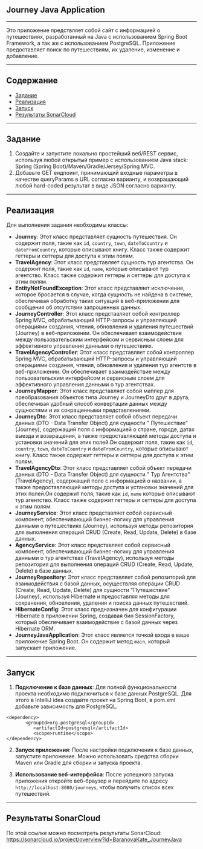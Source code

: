 ## Journey Java Application

***
Это приложение предствляет собой сайт с информацией о путешествиях, разработанный на Java с использованием Spring Boot
Framework, а так же с использованием PostgreSQL. Приложение предоставляет поиск по путешествиям, их удаление, изменение
и добавление.
***

## Содержание

- [Задание](#задание)
- [Реализация](#реализация)
- [Запуск](#запуск)
- [Результаты SonarCloud](#результаты-SonarCloud)

***

## Задание

1. Создайте и запустите локально простейший веб/REST сервис, используя любой открытый пример с использованием Java
   stack: Spring (Spring Boot)/Maven/Gradle/Jersey/Spring MVC.
2. Добавьте GET ендпоинт, принимающий входные параметры в качестве queryParams в URL согласно варианту, и возвращающий
   любой hard-coded результат в виде JSON согласно варианту.

***

## Реализация

Для выполнения задания необходимы классы:

- **Journey**: Этот класс представляет сущность путешествия. Он содержит поля, такие
  как `id`, `country`, `town`, `dateToCountry` и `dateFromCountry`, которые описывают книгу. Класс также содержит
  геттеры и сеттеры для доступа к этим полям.
- **TravelAgency**: Этот класс представляет сущность тур агентства. Он содержит поля, такие
  как `id`, `name`, которые описывают тур агентство. Класс также содержит геттеры и сеттеры для доступа к этим полям.
- **EntityNotFoundException**: Этот класс представляет исключение, которое бросается в случае, когда сущность не найдена
  в системе, обеспечивая обработку таких ситуаций в веб-приложении для сообщения об отсутствии запрошенных данных.
- **JourneyController**: Этот класс представляет собой контроллер Spring MVC, обрабатывающий HTTP-запросы и управляющий
  операциями создания, чтения, обновления и удаления путешествий (Journey) в веб-приложении. Он обеспечивает
  взаимодействие между пользовательским интерфейсом и сервисным слоем для эффективного управления данными о
  путешествиях.
- **TravelAgencyController**: Этот класс представляет собой контроллер Spring MVC, обрабатывающий HTTP-запросы и
  управляющий
  операциями создания, чтения, обновления и удаления тур агентств в веб-приложении. Он обеспечивает
  взаимодействие между пользовательским интерфейсом и сервисным слоем для эффективного управления данными о тур
  агентствах.
- **JourneyMapper**: Этот класс представляет собой маппер для преобразования объектов типа Journey и JourneyDto друг в
  друга, обеспечивая удобный способ конвертации данных между сущностями и их сокращенными представлениями.
- **JourneyDto**: Этот класс представляет собой объект передачи данных (DTO - Data Transfer Object) для сущности "
  Путешествие" (Journey), содержащий поля с информацией о стране, городе, датах выезда и возвращения, а также
  предоставляющий методы доступа и установки значений для этих полей.Он содержит поля, такие
  как `id`, `country`, `town`, `dateToCountry` и `dateFromCountry`, которые описывают книгу. Класс также содержит
  геттеры и сеттеры для доступа к этим полям.
- **TravelAgencyDto**: Этот класс представляет собой объект передачи данных (DTO - Data Transfer Object) для сущности "
  Тур Агентства" (TravelAgency), содержащий поле с информацией о названии, а также
  предоставляющий методы доступа и установки значений для этих полей.Он содержит поля, такие
  как `id`, `name` которые описывают тур агентство. Класс также содержит геттеры и сеттеры для доступа к этим полям.
- **JourneyService**: Этот класс представляет собой сервисный компонент, обеспечивающий бизнес-логику для управления
  данными о путешествиях (Journey), используя методы репозитория для выполнения операций CRUD (Create, Read, Update,
  Delete) в базе данных.
- **AgencyService**: Этот класс представляет собой сервисный компонент, обеспечивающий бизнес-логику для управления
    данными о тур агентствах (TravelAgency), используя методы репозитория для выполнения операций CRUD (Create, Read, Update,
    Delete) в базе данных.
- **JourneyRepository**: Этот класс представляет собой репозиторий для взаимодействия с базой данных, осуществляя
  операции CRUD (Create, Read, Update, Delete) для сущности "Путешествие" (Journey), используя Hibernate и предоставляя
  методы для сохранения, обновления, удаления и поиска данных путешествий.
- **HibernateConfig**: Этот класс предназначен для конфигурации Hibernate в приложении Spring, создавая бин
  SessionFactory, который обеспечивает взаимодействие с базой данных через Hibernate ORM.
- **JourneyJavaApplication**: Этот класс является точкой входа в ваше приложение Spring Boot. Он содержит метод `main`,
  который запускает приложение.

***

## Запуск

1. **Подключение к базе данных**: Для полной функциональности проекта необходимо подключиться к базе данных PostgreSQL.
   Для этого в IntelliJ idea создайте проект на Spring Boot, в pom.xml добавьте зависимость для PostgreSQL.

 ```   
<dependency>
        <groupId>org.postgresql</groupId>
           <artifactId>postgresql</artifactId>
           <scope>runtime</scope>
</dependency>  
 ```

2. **Запуск приложения**: После настройки подключения к базе данных, запустите приложение. Можно использовать средства
   сборки Maven или Gradle для сборки и запуска проекта.

3. **Использование веб-интерфейса**: После успешного запуска приложения откройте веб-браузер и перейдите по
   адресу `http://localhost:8080/journeys`, чтобы получить список всех путешествий.

***

## Результаты SonarCloud

По этой ссылке можно посмотреть результаты SonarCloud:
https://sonarcloud.io/project/overview?id=BaranovaKate_JourneyJava
